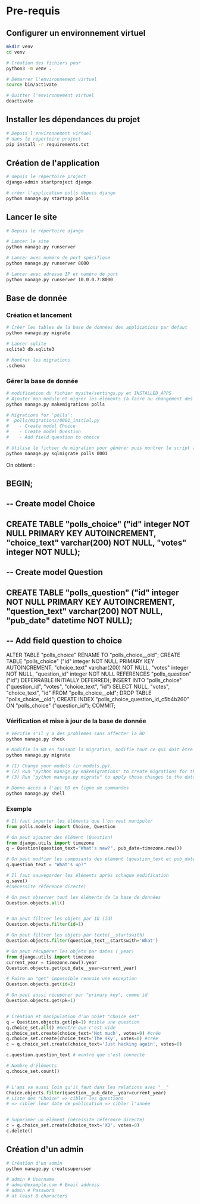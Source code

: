 # Pre-requis

## Configurer un environnement virtuel

```bash
mkdir venv
cd venv

# Création des fichiers pour
python3 -m venv .

# Démarrer l'environnement virtuel
source bin/activate

# Quitter l'environnement virtuel
deactivate
```

## Installer les dépendances du projet

```bash
# Depuis l'environnement virtuel
# dans le répertoire project
pip install -r requirements.txt
```

## Création de l'application

```bash
# depuis le répertoire project
django-admin startproject django

# créer l'application polls depuis django
python manage.py startapp polls
```


## Lancer le site

```bash
# Depuis le répertoire django

# Lancer le site
python manage.py runserver

# Lancer avec numéro de port spécifique
python manage.py runserver 8080

# Lancer avec adresse IP et numéro de port
python manage.py runserver 10.0.0.7:8000
```

## Base de donnée

### Création et lancement

```bash
# Créer les tables de la base de données des applications par défaut
python manage.py migrate

# Lancer sqlite
sqlite3 db.sqlite3

# Montrer les migrations
.schema
```

### Gérer la base de donnée

```bash
# modification du fichier mysite/settings.py et INSTALLED_APPS
# Ajouter mon module et migrer les éléments (à faire au changement des modeles)
python manage.py makemigrations polls

# Migrations for 'polls':
#  polls/migrations/0001_initial.py
#    - Create model Choice
#    - Create model Question
#    - Add field question to choice

# Utilise le fichier de migration pour générer puis montrer le script à exécuter
python manage.py sqlmigrate polls 0001

```

On obtient :

BEGIN;
--
-- Create model Choice
--
CREATE TABLE "polls_choice" ("id" integer NOT NULL PRIMARY KEY AUTOINCREMENT, "choice_text" varchar(200) NOT NULL, "votes" integer NOT NULL);
--
-- Create model Question
--
CREATE TABLE "polls_question" ("id" integer NOT NULL PRIMARY KEY AUTOINCREMENT, "question_text" varchar(200) NOT NULL, "pub_date" datetime NOT NULL);
--
-- Add field question to choice
--
ALTER TABLE "polls_choice" RENAME TO "polls_choice__old";
CREATE TABLE "polls_choice" ("id" integer NOT NULL PRIMARY KEY AUTOINCREMENT, "choice_text" varchar(200) NOT NULL, "votes" integer NOT NULL, "question_id" integer NOT NULL REFERENCES "polls_question" ("id") DEFERRABLE INITIALLY DEFERRED);
INSERT INTO "polls_choice" ("question_id", "votes", "choice_text", "id") SELECT NULL, "votes", "choice_text", "id" FROM "polls_choice__old";
DROP TABLE "polls_choice__old";
CREATE INDEX "polls_choice_question_id_c5b4b260" ON "polls_choice" ("question_id");
COMMIT;

### Vérification et mise à jour de la base de donnée

```bash
# Vérifie s'il y a des problemes sans affecter la BD
python manage.py check

# Modifie la BD en faisant la migration, modifie tout ce qui doit être mis à jour
python manage.py migrate

# (1) Change your models (in models.py).
# (2) Run "python manage.py makemigrations" to create migrations for those changes
# (3) Run "python manage.py migrate" to apply those changes to the database.

# Donne accès à l'api BD en ligne de commandes
python manage.py shell
```

### Exemple

```python
# Il faut importer les éléments que l'on veut manipuler
from polls.models import Choice, Question

# On peut ajouter des élément (Question)
from django.utils import timezone
q = Question(question_text="What's new?", pub_date=timezone.now())

# On peut modfier les composants des élément (question_text et pub_date)
q.question_text = "What's up?"

# Il faut sauvegarder les éléments après schaque modification
q.save()
#(nécessite référence directe)

# On peut observer tout les éléments de la base de données
Question.objects.all()


# On peut filtrer les objets par ID (id)
Question.objects.filter(id=1)

# On peut filtrer les objets par texte(__startswith)
Question.objects.filter(question_text__startswith='What')

# On peut récupérer les objets par dates (_year)
from django.utils import timezone
current_year = timezone.now().year
Question.objects.get(pub_date__year=current_year)

# Faire un "get" impossible renvoie une exception
Question.objects.get(id=2)

# On peut aussi récupérer par "primary key", comme id
Question.objects.get(pk=1)


# Création et manipulation d'un objet "choice_set"
q = Question.objects.get(pk=1) #cible une question
q.choice_set.all() #montre que c'est vide
q.choice_set.create(choice_text='Not much', votes=0) #crée
q.choice_set.create(choice_text='The sky', votes=0) #crée
c = q.choice_set.create(choice_text='Just hacking again', votes=0)

c.question.question_text # montre que c'est connecté

# Nombre d'éléments
q.choice_set.count()


# L'api va aussi loin qu'il faut dans les relations avec "__"
Choice.objects.filter(question__pub_date__year=current_year)
# Liste des "Choice" => cibler les questions
# => cibler leur date de publication => cibler l'année


# Supprimer un élément (nécessite référence directe)
c = q.choice_set.create(choice_text='XD', votes=0)
c.delete()
```

## Création d'un admin

```bash
# Création d'un admin
python manage.py createsuperuser

# admin # Username
# admin@example.com # Email address
# admin # Password
# at least 8 characters
```
